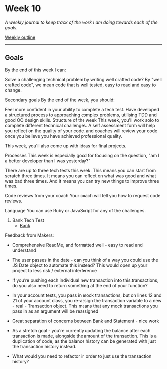 # Week 10

_A weekly journal to keep track of the work I am doing towards each of the goals._

[Weekly outline](https://github.com/makersacademy/course/blob/master/week_outlines.md/)

------

## Goals

By the end of this week I can:

Solve a challenging technical problem by writing well crafted code?
By "well crafted code", we mean code that is well tested, easy to read and easy to change.

Secondary goals
By the end of the week, you should:

Feel more confident in your ability to complete a tech test.
Have developed a structured process to approaching complex problems, utilising TDD and good OO design skills.
Structure of the week
This week, you'll work solo to complete different technical challenges. A self assessment form will help you reflect on the quality of your code, and coaches will review your code once you believe you have achieved professional quality.

This week, you'll also come up with ideas for final projects.

Processes
This week is especially good for focusing on the question, "am I a better developer than I was yesterday?"

There are up to three tech tests this week. This means you can start from scratch three times. It means you can reflect on what was good and what was bad three times. And it means you can try new things to improve three times.

Code reviews from your coach
Your coach will tell you how to request code reviews.

Language
You can use Ruby or JavaScript for any of the challenges.

1. Bank Tech Test
    - [Bank](https://github.com/nelsonclaire/bank)

Feedback from Makers:

- Comprehensive ReadMe, and formatted well - easy to read and understand

- The user passes in the date - can you think of a way you could use the JS Date object to automate this instead? This would open up your project to less risk / external interference

- If you’re pushing each individual new transaction into this.transactions, do you also need to return something at the end of your function?

- In your account tests, you pass in mock transactions, but on lines 12 and 21 of your account class, you re-assign the transaction variable to a new - real - Transaction object. This means that any mock transactions you pass in as an argument will be reassigned

- Great separation of concerns between Bank and Statement - nice work

- As a stretch goal - you’re currently updating the balance after each transaction is made, alongside the amount of the transaction. This is a duplication of code, as the balance history can be generated with just the transaction history instead. 

- What would you need to refactor in order to just use the transaction history?


